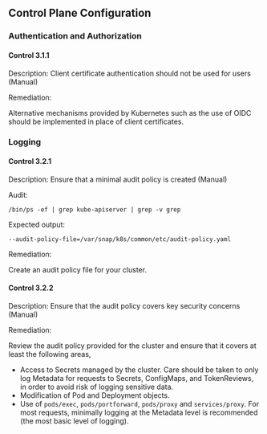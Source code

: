 ## Control Plane Configuration

### Authentication and Authorization

#### Control 3.1.1

Description: Client certificate authentication should not be used for users
(Manual)

Remediation:

Alternative mechanisms provided by Kubernetes such as the use of
OIDC should be
implemented in place of client certificates.

### Logging

#### Control 3.2.1

Description: Ensure that a minimal audit policy is created (Manual)

Audit:

```
/bin/ps -ef | grep kube-apiserver | grep -v grep
```

Expected output:

```
--audit-policy-file=/var/snap/k8s/common/etc/audit-policy.yaml
```

Remediation:

Create an audit policy file for your cluster.

#### Control 3.2.2

Description: Ensure that the audit policy covers key security concerns
(Manual)

Remediation:

Review the audit policy provided for the cluster and ensure that
it covers
at least the following areas,
- Access to Secrets managed by the cluster. Care should be taken
to only
  log Metadata for requests to Secrets, ConfigMaps, and
TokenReviews, in
  order to avoid risk of logging sensitive data.
- Modification of Pod and Deployment objects.
- Use of `pods/exec`, `pods/portforward`, `pods/proxy` and
`services/proxy`.
For most requests, minimally logging at the Metadata level is
recommended
(the most basic level of logging).


